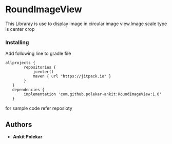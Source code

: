 # RoundImageView
This Libraray is use to display image in circular image view.Image scale type is center crop 

### Installing
Add following line to gradle file 
```
allprojects {
        repositories {
            jcenter()
            maven { url "https://jitpack.io" }
        }
   }
   dependencies {
        implementation 'com.github.polekar-ankit:RoundImageView:1.0'
   }
```

for sample code refer reposioty

## Authors

* **Ankit Polekar**

